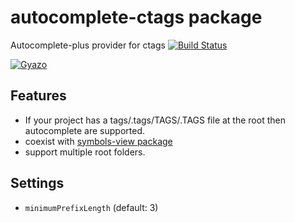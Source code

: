 # autocomplete-ctags package

Autocomplete-plus provider for ctags
[![Build Status](https://travis-ci.org/aki77/atom-autocomplete-ctags.svg)](https://travis-ci.org/aki77/atom-autocomplete-ctags)

[![Gyazo](http://i.gyazo.com/c943e59f590913e8ac6a8f70bbc30e77.gif)](http://gyazo.com/c943e59f590913e8ac6a8f70bbc30e77)

## Features

* If your project has a tags/.tags/TAGS/.TAGS file at the root then autocomplete are supported.
* coexist with [symbols-view package](https://atom.io/packages/symbols-view)
* support multiple root folders.

## Settings

* `minimumPrefixLength` (default: 3)
